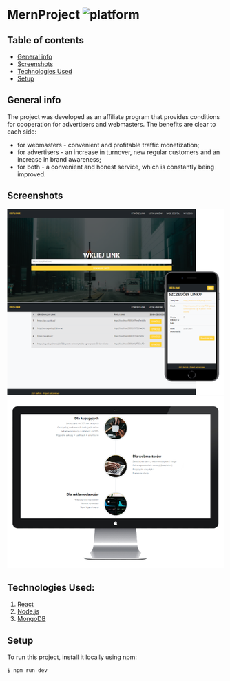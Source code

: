 # MernProject <img src="https://img.shields.io/badge/platform-node-lightgrey.svg?style=flat" alt="platform">
## Table of contents
* [General info](#general-info)
* [Screenshots](#screenshots)
* [Technologies Used](#technologies-used)
* [Setup](#setup)


## General info
The project was developed as an affiliate program that provides conditions for cooperation for advertisers and webmasters.
The benefits are clear to each side:
* for webmasters - convenient and profitable traffic monetization;
* for advertisers - an increase in turnover, new regular customers and an increase in brand awareness;
* for both - a convenient and honest service, which is constantly being improved.


## Screenshots
![screenshot of sample](screenshot-01.png)
![screenshot of sample](screenshot-02.png)


## Technologies Used:
1.  [React](https://github.com/facebook/react)
2.  [Node.js](https://github.com/nodejs/node)
3.  [MongoDB](https://github.com/mongodb/mongo)


## Setup
To run this project, install it locally using npm:

```
$ npm run dev
```
